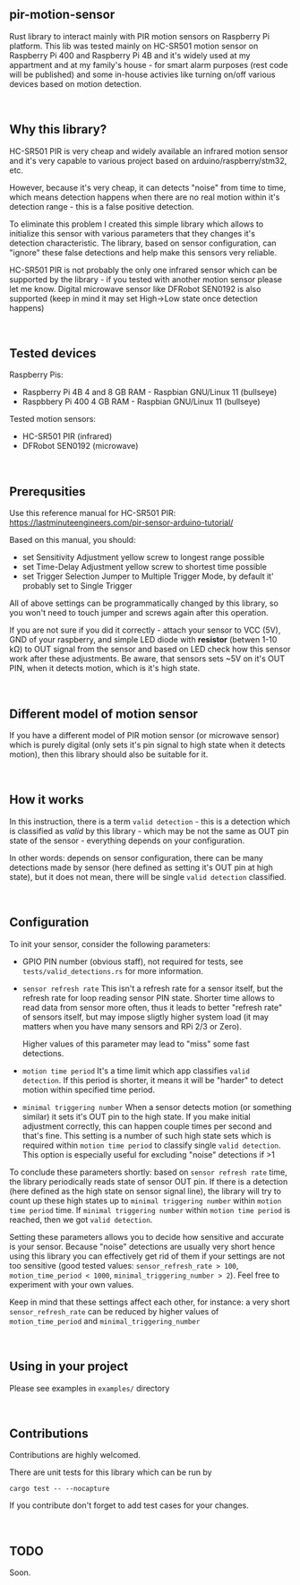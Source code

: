 ## pir-motion-sensor

Rust library to interact mainly with PIR motion sensors on Raspberry Pi platform. This lib was tested mainly on HC-SR501 motion sensor on Raspberry Pi 400 and Raspberry Pi 4B and it's widely used at my appartment and at my family's house - for smart alarm purposes (rest code will be published) and some in-house activies like turning on/off various devices based on motion detection.

&nbsp;

## Why this library?

HC-SR501 PIR is very cheap and widely available an infrared motion sensor and it's very capable to various project based on arduino/raspberry/stm32, etc. 

However, because it's very cheap, it can detects "noise" from time to time, which means detection happens when there are no real motion within it's detection range - this is a false positive detection.

To eliminate this problem I created this simple library which allows to initialize this sensor with various parameters that they changes it's detection characteristic. The library, based on sensor configuration, can "ignore" these false detections and help make this sensors very reliable.

HC-SR501 PIR is not probably the only one infrared sensor which can be supported by the library - if you tested with another motion sensor please let me know. Digital microwave sensor like DFRobot SEN0192 is also supported (keep in mind it may set High->Low state once detection happens)

&nbsp;

## Tested devices

Raspberry Pis:

- Raspberry Pi 4B 4 and 8 GB RAM - Raspbian GNU/Linux 11 (bullseye)
- Raspbbery Pi 400 4 GB RAM - Raspbian GNU/Linux 11 (bullseye)

Tested motion sensors:

- HC-SR501 PIR (infrared)
- DFRobot SEN0192 (microwave)

&nbsp;

## Prerequsities

Use this reference manual for HC-SR501 PIR: https://lastminuteengineers.com/pir-sensor-arduino-tutorial/

Based on this manual, you should:

- set Sensitivity Adjustment yellow screw to longest range possible
- set Time-Delay Adjustment yellow screw to shortest time possible
- set Trigger Selection Jumper to Multiple Trigger Mode, by default it' probably set to Single Trigger

All of above settings can be programmatically changed by this library, so you won't need to touch jumper and screws again after this operation.

If you are not sure if you did it correctly - attach your sensor to VCC (5V), GND of your raspberry, and simple LED diode with **resistor** (betwen 1-10 kΩ) to OUT signal from the sensor and based on LED check how this sensor work after these adjustments. Be aware, that sensors sets ~5V on it's OUT PIN, when it detects motion, which is it's high state.

&nbsp;

## Different model of motion sensor

If you have a different model of PIR motion sensor (or microwave sensor) which is purely digital (only sets it's pin signal to high state when it detects motion), then this library should also be suitable for it.

&nbsp;

## How it works

In this instruction, there is a term `valid detection` - this is a detection which is classified as *valid* by this library - which may be not the same as OUT pin state of the sensor - everything depends on your configuration.

In other words: depends on sensor configuration, there can be many detections made by sensor (here defined as setting it's OUT pin at high state), but it does not mean, there will be single `valid detection` classified.



&nbsp;

## Configuration

To init your sensor, consider the following parameters:

- GPIO PIN number (obvious staff), not required for tests, see `tests/valid_detections.rs` for more information.

- `sensor refresh rate`
  This isn't a refresh rate for a sensor itself, but the refresh rate for loop reading sensor PIN state. Shorter time allows
  to read data from sensor more often, thus it leads to better "refresh rate" of sensors itself, but may impose sligtly higher system load (it may matters when you have many sensors and RPi 2/3 or Zero).

  Higher values of this parameter may lead to "miss" some fast detections.

- `motion time period`
  It's a time limit which app classifies `valid detection`. If this period is shorter, it means it will be "harder" to detect motion
  within specified time period. 

- `minimal triggering number`
  When a sensor detects motion (or something similar) it sets it's OUT pin to the high state. If you make initial adjustment correctly, this can happen couple times per second and that's fine. This setting is a number of such high state sets which is required within `motion time period` to classify single `valid detection`. This option is especially useful for excluding "noise" detections if >1

To conclude these parameters shortly: based on `sensor refresh rate` time, the library periodically reads state of sensor OUT pin. If there is a detection (here defined as the high state on sensor signal line), the library will try to count up these high states up to `minimal triggering number` within `motion time period` time. If `minimal triggering number` within `motion time period` is reached, then we got `valid detection`.

Setting these parameters allows you to decide how sensitive and accurate is your sensor. Because "noise" detections are usually very short hence using this library you can effectively get rid of them if your settings are not too sensitive (good tested values: `sensor_refresh_rate > 100`, `motion_time_period < 1000`, `minimal_triggering_number > 2`). Feel free to experiment with your own
values.

Keep in mind that these settings affect each other, for instance: a very short `sensor_refresh_rate` can be reduced by higher values of `motion_time_period` and `minimal_triggering_number`

&nbsp;
## Using in your project

Please see examples in `examples/` directory

&nbsp;
## Contributions

Contributions are highly welcomed. 

There are unit tests for this library which can be run by 

`cargo test -- --nocapture`

If you contribute don't forget to add test cases for your changes.

&nbsp;
## TODO

Soon.
